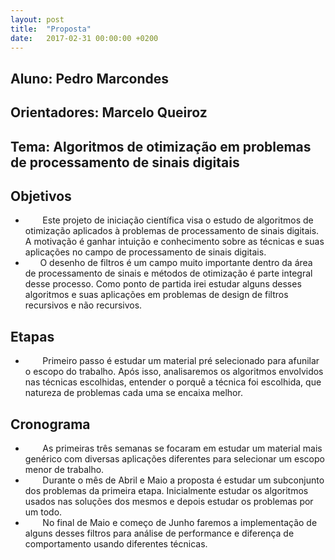 ```yaml
---
layout: post
title:  "Proposta"
date:   2017-02-31 00:00:00 +0200
---
```


## Aluno: Pedro Marcondes
## Orientadores: Marcelo Queiroz
## Tema: Algoritmos de otimização em problemas de processamento de sinais digitais
<!--  * &nbsp;&nbsp;&nbsp;&nbsp;&nbsp;&nbsp; Um instrumento aumentado é um instrumento tradicional cuja capacidades são amplificadas com o uso de sensores, tipos de produção de som e/ou diferentes formas de interação entre instrumento e instrumentista.
 * &nbsp;&nbsp;&nbsp;&nbsp;&nbsp;&nbsp; O objetivo do trabalho é conseguir estimar de uma maneira confiável o ângulo de uma articulação(entre o braço e antebraço especificamente)  para ser aplicado no contexto de mapeamento de movimentos de instrumentistas para o campo de instrumentos aumentados.
 * &nbsp;&nbsp;&nbsp;&nbsp;&nbsp;&nbsp; Buscamos alternativas para refinar algoritmos usados atualmente, como o uso de quatérnions para representação das rotações, a fim de evitar problemas e limitações relacionados com as representações por eixos ou Euler(eixos constantemente variando e “Gimbal Lock”)[1], técnicas como o método de gradiente descendente[2] e Gauss-Newton[2] que quando aplicadas a este problema conseguiram reduzir o custo computacional, como em [4][6].
 -->

## Objetivos
<!--  * &nbsp;&nbsp;&nbsp;&nbsp;&nbsp;&nbsp; O primeiro objetivo é conseguir estimar o ângulo entre o braço e antebraço de um músico com o uso de sensores. Para esse trabalho serão utilizados acelerômetros, giroscópios e magnetômetros.
 * &nbsp;&nbsp;&nbsp;&nbsp;&nbsp;&nbsp;  Depois pretendemos aplicar essa estimação no baixo elétrico afim de usar a angulação da articulação mencionada como controlador de efeito no som produzido pelo instrumento, desenvolvendo assim um baixo aumentado. -->

 * &nbsp;&nbsp;&nbsp;&nbsp;&nbsp;&nbsp; Este projeto de iniciação científica visa o estudo de algoritmos de otimização aplicados à problemas de processamento de sinais digitais. A motivação é ganhar intuição e conhecimento sobre as técnicas e suas aplicações no campo de processamento de sinais digitais.
 * &nbsp;&nbsp;&nbsp;&nbsp;&nbsp;&nbsp;O desenho de filtros é um campo muito importante dentro da área de processamento de sinais e métodos de otimização é parte integral desse processo. Como ponto de partida irei estudar alguns desses algoritmos  e suas aplicações em problemas de design de filtros recursivos e não recursivos.

## Etapas
* &nbsp;&nbsp;&nbsp;&nbsp;&nbsp;&nbsp; Primeiro passo é estudar um material pré selecionado para afunilar o escopo do trabalho. Após isso, analisaremos os algoritmos envolvidos nas técnicas escolhidas, entender o porquê a técnica foi escolhida, que natureza de problemas cada uma se encaixa melhor.

## Cronograma
* &nbsp;&nbsp;&nbsp;&nbsp;&nbsp;&nbsp; As primeiras três semanas se focaram em estudar um material mais genérico com diversas aplicações diferentes para selecionar um escopo menor de trabalho.
* &nbsp;&nbsp;&nbsp;&nbsp;&nbsp;&nbsp; Durante o mês de Abril e Maio a proposta é estudar um subconjunto dos problemas da primeira etapa. Inicialmente estudar os algoritmos usados nas soluções dos mesmos e depois estudar os problemas por um todo.
* &nbsp;&nbsp;&nbsp;&nbsp;&nbsp;&nbsp; No final de Maio e começo de Junho faremos a implementação de alguns desses filtros para análise de performance e diferença de comportamento usando diferentes técnicas.

<!-- ## Atividades
 * &nbsp;&nbsp;&nbsp;&nbsp;&nbsp;&nbsp; A primeira parte compreenderá os estudos teóricos. Esses estudos serão focados em entender sensores e seu uso no universo musical[3], algoritmos que usam sensores para estimar orientação, ângulo, etc, como em [4][5][6] e algumas técnicas utilizadas nesse campo, como o Kalman Filter [7]
 * &nbsp;&nbsp;&nbsp;&nbsp;&nbsp;&nbsp; Pretendemos implementar um sistema que seja capaz de fazer essa estimação de maneira confiável e eficiente computacionalmente.
 * &nbsp;&nbsp;&nbsp;&nbsp;&nbsp;&nbsp;  Após concluída essa fase do desenvolvimento usaremos esse sistema para desenvolver o baixo aumentado.

| Atividade              	| Abr 	| Mai 	| Jun 	|
|---------------------------|-------|-------|-------|
| Estudo teórico         	|  X  	|  X  	|  X  	|
| Implementação          	|     	|     	|  X  	|
| Avaliação do Sistema   	|     	|     	|     	|
| Aumentar o Instrumento 	|     	|     	|     	|
| Monografia             	|     	|     	|     	|
| Pôster                 	|     	|     	|     	|
| Apresentação           	|     	|     	|     	|
 -->
<!-- ## Referências -->
<!-- * [1]HANSON, Andrew J. _Visualizing quaternions_. In: ACM SIGGRAPH 2005 Courses. ACM. 2005. p. 1.
* [2]BERTSEKAS, Dimitri P. _Nonlinear programming. Belmont: Athena scientific_.1999.
* [3]MEDEIROS, Carolina Brum; WANDERLEY, Marcelo M. _A comprehensive review of sensors and instrumentation methods in devices for musical expression_. Sensors, v. 14, n. 8, p. 13556-13591, 2014.
* [4]COMOTTI, Daniele; ERMIDORE, Michele. _Quaternion based Extended Kalman Filter for a 9DOF IMU_.2011.
* [5]DUMITRU, Nicolae; GRECU, Luminita; GRECU, Valentin. _Analysis of Human Arm Joints and Extension of the Study to Robot Manipulator_. Proceedings of the International MultiConferennce of Engineers and Compute Scientists 2009 Vol 2.
* [6]MARINS, João Luís, et al. _An extended Kalman filter for quaternion-based orientation estimation using MARG sensors_. Intelligent Robots and Systems, 2001. Proceedings. 2001 IEEE/RSJ International Conference on. Vol. 4. IEEE, 2001.
* [7]WELCH, Greg; BISHOP, Gary. An introduction to the Kalman filter. 1995. -->
<!-- 
## Source Code
* [Repositório Github](https://github.com/msart/Joint-angles-estimation-with-9dof-sensors) -->

